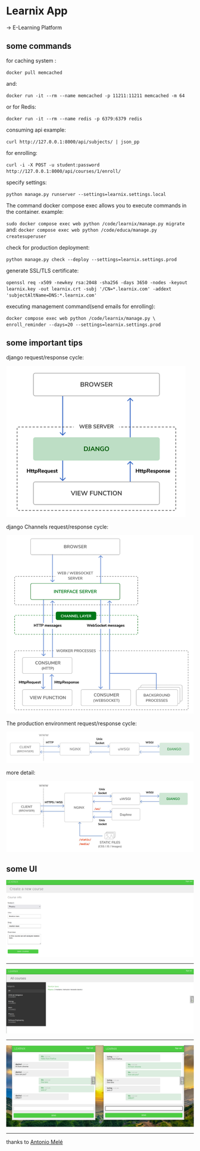 # Learnix App

-> E-Learning Platform

## some commands


for caching system :

`docker pull memcached`

and:

`docker run -it --rm --name memcached -p 11211:11211 memcached -m 64`


or for Redis:

`docker run -it --rm --name redis -p 6379:6379 redis`

consuming api example:

`curl http://127.0.0.1:8000/api/subjects/ | json_pp`


for enrolling:

`curl -i -X POST -u student:password http://127.0.0.1:8000/api/courses/1/enroll/`

specify settings:

`python manage.py runserver --settings=learnix.settings.local`

The command docker compose exec allows you to execute commands in the container. example:

`sudo docker compose exec web python /code/learnix/manage.py migrate`
and:
`docker compose exec web python /code/educa/manage.py createsuperuser`

check for production deployment:

`python manage.py check --deploy --settings=learnix.settings.prod`

generate SSL/TLS certificate:

`openssl req -x509 -newkey rsa:2048 -sha256 -days 3650 -nodes -keyout learnix.key -out learnix.crt -subj '/CN=*.learnix.com' -addext 'subjectAltName=DNS:*.learnix.com'`

executing management command(send emails for enrolling):

`docker compose exec web python /code/learnix/manage.py \ enroll_reminder --days=20 --settings=learnix.settings.prod`


## some important tips

django request/response cycle:

![django req/res cycle](docs/django_cycle.png)

django Channels request/response cycle:

![django channels req/res cycle](docs/django_channels_cycle.png)

The production environment request/response cycle:

![ prod req/rest cycle ](docs/prod_req_cycle.png)

more detail:

![production cycle](docs/production_cycle.png)


## some UI


![ui1](docs/ui1.png)

---

![ui2](docs/ui2.png)

---

![ui3](docs/ui3.png)

---

thanks to [Antonio Melé](https://github.com/zenx)